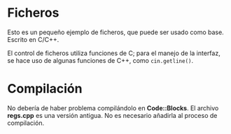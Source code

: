 # Ficheros
Esto es un pequeño ejemplo de ficheros, que puede ser usado como base. Escrito en C/C++.

El control de ficheros utiliza funciones de C; para el manejo de la interfaz, se hace uso de algunas funciones de C++, como `cin.getline()`.

# Compilación
No debería de haber problema compilándolo en **Code::Blocks**. El archivo **regs.cpp** es una versión antigua. No es necesario añadirla al proceso de compilación.
